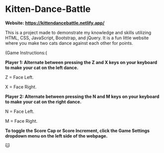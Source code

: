 # Kitten-Dance-Battle

**Website: https://kittendancebattle.netlify.app/**

This is a project made to demonstrate my knowledge and skills utilizing HTML, CSS, JavaScript, Bootstrap, and jQuery. It is a fun little website where you make two cats dance against each other for points.

(Game Instructions:(

**Player 1: Alternate between pressing the Z and X keys on your keyboard to make your cat on the left dance.**

Z = Face Left.

X = Face Right.

**Player 2: Alternate between pressing the N and M keys on your keyboard to make your cat on the right dance.**

N = Face Left.

M = Face Right.

**To toggle the Score Cap or Score Increment, click the Game Settings dropdown menu on the left side of the webpage.**

🐱
